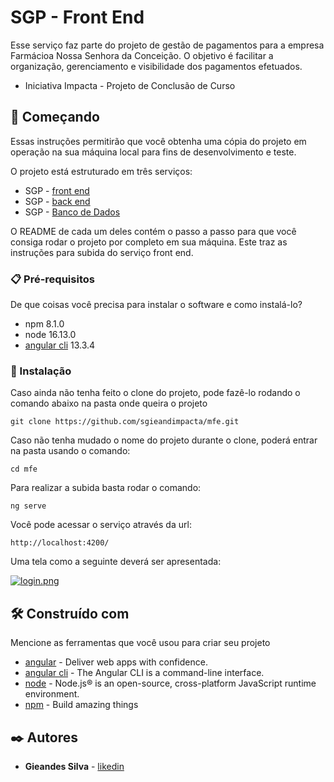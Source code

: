 # SGP - Front End

Esse serviço faz parte do projeto de gestão de pagamentos para a empresa Farmácioa Nossa Senhora da Conceição. O objetivo é facilitar a organização, gerenciamento e visibilidade dos pagamentos efetuados.

- Iniciativa Impacta - Projeto de Conclusão de Curso

## 🚀 Começando

Essas instruções permitirão que você obtenha uma cópia do projeto em operação na sua máquina local para fins de desenvolvimento e teste.

O projeto está estruturado em três serviços:

- SGP - [front end](https://github.com/sgieandimpacta/mfe.git)
- SGP - [back end](https://github.com/sgieandimpacta/api.git)
- SGP - [Banco de Dados](https://github.com/sgieandimpacta/db.git)

O README de cada um deles contém o passo a passo para que você consiga rodar o projeto por completo em sua máquina. Este traz as instruções para subida do serviço front end.

### 📋 Pré-requisitos

De que coisas você precisa para instalar o software e como instalá-lo?

- npm 8.1.0
- node 16.13.0
- [angular cli](https://angular.io/cli/) 13.3.4

### 🔧 Instalação

Caso ainda não tenha feito o clone do projeto, pode fazê-lo rodando o comando abaixo na pasta onde queira o projeto

```
git clone https://github.com/sgieandimpacta/mfe.git
```

Caso não tenha mudado o nome do projeto durante o clone, poderá entrar na pasta usando o comando:

```
cd mfe
```

Para realizar a subida basta rodar o comando:

```
ng serve
```

Você pode acessar o serviço através da url:

```
http://localhost:4200/
```

Uma tela como a seguinte deverá ser apresentada:

[![login.png](https://i.postimg.cc/BvxzTPvG/login.png)](https://postimg.cc/67pzw3RH)

## 🛠️ Construído com

Mencione as ferramentas que você usou para criar seu projeto

- [angular](https://angular.io/) - Deliver web apps with confidence.
- [angular cli](https://angular.io/cli/) - The Angular CLI is a command-line interface.
- [node](https://nodejs.org/en/) - Node.js® is an open-source, cross-platform JavaScript runtime environment.
- [npm](https://www.npmjs.com/) - Build amazing things

## ✒️ Autores

- **Gieandes Silva** - [likedin](https://www.linkedin.com/in/gieandessilva)
